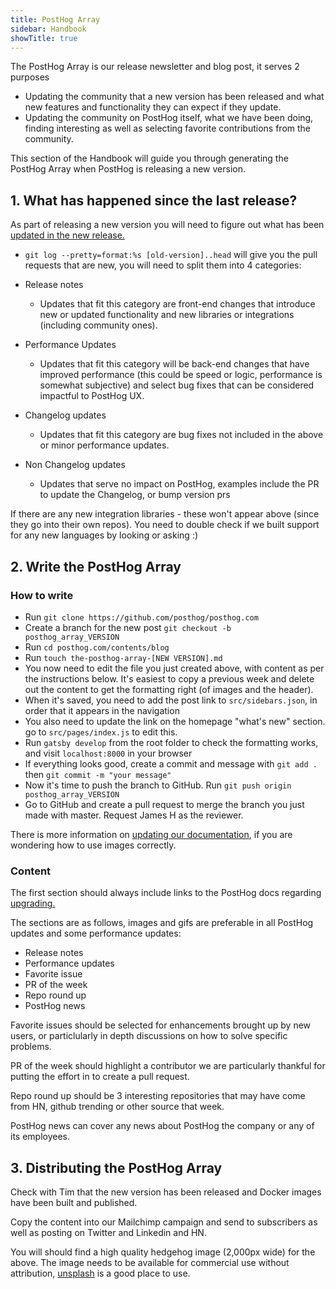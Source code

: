 ```yaml
---
title: PostHog Array
sidebar: Handbook
showTitle: true
---
```

The PostHog Array is our release newsletter and blog post, it serves 2 purposes
- Updating the community that a new version has been released and what new features and functionality they can expect if they update.
- Updating the community on PostHog itself, what we have been doing, finding interesting as well as selecting favorite contributions from the community.

This section of the Handbook will guide you through generating the PostHog Array when PostHog is releasing a new version.

## 1. What has happened since the last release?

As part of releasing a new version you will need to figure out what has been [updated in the new release.](release-new-version)

- `git log --pretty=format:%s [old-version]..head` will give you the pull requests that are new, you will need to split them into 4 categories:

- Release notes
	- Updates that fit this category are front-end changes that introduce new or updated functionality and new libraries or integrations (including community ones).
- Performance Updates
	- Updates that fit this category will be back-end changes that have improved performance (this could be speed or logic, performance is somewhat subjective) and select bug fixes that can be considered impactful to PostHog UX.
- Changelog updates
	- Updates that fit this category are bug fixes not included in the above or minor performance updates.
- Non Changelog updates
	- Updates that serve no impact on PostHog, examples include the PR to update the Changelog, or bump version prs

If there are any new integration libraries - these won't appear above (since they go into their own repos). You need to double check if we built support for any new languages by looking or asking :)

## 2. Write the PostHog Array

### How to write

* Run ```git clone https://github.com/posthog/posthog.com```
* Create a branch for the new post ```git checkout -b posthog_array_VERSION```
* Run ```cd posthog.com/contents/blog```
* Run ```touch the-posthog-array-[NEW VERSION].md```
* You now need to edit the file you just created above, with content as per the instructions below. It's easiest to copy a previous week and delete out the content to get the formatting right (of images and the header).
* When it's saved, you need to add the post link to ```src/sidebars.json```, in order that it appears in the navigation
* You also need to update the link on the homepage "what's new" section. go to ```src/pages/index.js``` to edit this.
* Run ```gatsby develop``` from the root folder to check the formatting works, and visit ```localhost:8000``` in your browser
* If everything looks good, create a commit and message with ```git add .``` then ```git commit -m "your message"```
* Now it's time to push the branch to GitHub. Run ```git push origin posthog_array_VERSION```
* Go to GitHub and create a pull request to merge the branch you just made with master. Request James H as the reviewer.


There is more information on [updating our documentation](../updating-documentation), if you are wondering how to use images correctly.

### Content
The first section should always include links to the PostHog docs regarding [upgrading.](/docs/upgrading-posthog)

The sections are as follows, images and gifs are preferable in all PostHog updates and some performance updates:
- Release notes
- Performance updates
- Favorite issue
- PR of the week
- Repo round up
- PostHog news

Favorite issues should be selected for enhancements brought up by new users, or particlularly in depth discussions on how to solve specific problems.

PR of the week should highlight a contributor we are particularly thankful for putting the effort in to create a pull request.

Repo round up should be 3 interesting repositories that may have come from HN, github trending or other source that week.

PostHog news can cover any news about PostHog the company or any of its employees.

## 3. Distributing the PostHog Array

Check with Tim that the new version has been released and Docker images have been built and published.

Copy the content into our Mailchimp campaign and send to subscribers as well as posting on Twitter and Linkedin and HN.

You will should find a high quality hedgehog image (2,000px wide) for the above. The image needs to be available for commercial use without attribution, [unsplash](https://unsplash.com/) is a good place to use.
